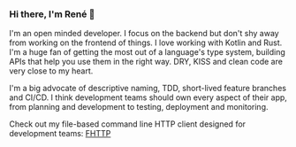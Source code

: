 ### Hi there, I'm René 👋

I'm an open minded developer. I focus on the backend but don't shy away from working on the frontend of things. I love working with Kotlin and Rust. I'm a huge fan of getting the most out of a language's type system, building APIs that help you use them in the right way. DRY, KISS and clean code are very close to my heart.

I'm a big advocate of descriptive naming, TDD, short-lived feature branches and CI/CD. I think development teams should own every aspect of their app, from planning and development to testing, deployment and monitoring.

Check out my file-based command line HTTP client designed for development teams: [FHTTP](https://github.com/Leopard2A5/fhttp)
